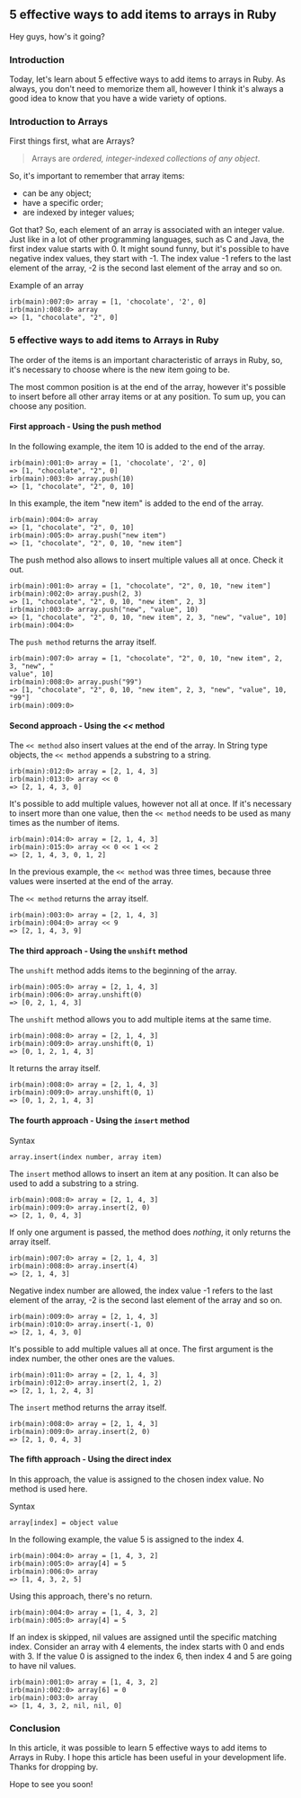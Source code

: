 ## 5 effective ways to add items to arrays in Ruby

Hey guys,
how's it going?

### Introduction
Today, let's learn about 5 effective ways to add items to arrays in Ruby. As always, you don't need to memorize them all, however I think it's always a good idea to know that you have a wide variety of options.

### Introduction to Arrays
First things first, what are Arrays?
> Arrays are *ordered, integer-indexed collections of any object*. 

So, it's important to remember that array items:
- can be any object;
- have a specific order;
- are indexed by integer values;

Got that? So, each element of an array is associated with an integer value. Just like in a lot of other programming languages, such as C and Java, the first index value starts with 0.
It might sound funny, but it's possible to have negative index values, they start with -1. The index value -1 refers to the last element of the array, -2 is the second last element of the array and so on.

Example of an array
```
irb(main):007:0> array = [1, 'chocolate', '2', 0]
irb(main):008:0> array
=> [1, "chocolate", "2", 0]
```

### 5 effective ways to add items to Arrays in Ruby
The order of the items is an important characteristic of arrays in Ruby, so, it's necessary to choose where is the new item going to be.

The most common position is at the end of the array, however it's possible to insert before all other array items or at any position. To sum up, you can choose any position.

####  First approach - Using the push method 

In the following example, the item 10 is added to the end of the array. 

```
irb(main):001:0> array = [1, 'chocolate', '2', 0]
=> [1, "chocolate", "2", 0]
irb(main):003:0> array.push(10)
=> [1, "chocolate", "2", 0, 10]
```
In this example, the item "new item" is added to the end of the array.
```
irb(main):004:0> array
=> [1, "chocolate", "2", 0, 10]
irb(main):005:0> array.push("new item")
=> [1, "chocolate", "2", 0, 10, "new item"]
```

The push method also allows to insert multiple values all at once. Check it out.
```
irb(main):001:0> array = [1, "chocolate", "2", 0, 10, "new item"]
irb(main):002:0> array.push(2, 3)
=> [1, "chocolate", "2", 0, 10, "new item", 2, 3]
irb(main):003:0> array.push("new", "value", 10)
=> [1, "chocolate", "2", 0, 10, "new item", 2, 3, "new", "value", 10]
irb(main):004:0> 
```
The `push method` returns the array itself.
```
irb(main):007:0> array = [1, "chocolate", "2", 0, 10, "new item", 2, 3, "new", "
value", 10]
irb(main):008:0> array.push("99")
=> [1, "chocolate", "2", 0, 10, "new item", 2, 3, "new", "value", 10, "99"]
irb(main):009:0>
```

####  Second approach - Using the *<<* method
The `<< method` also insert values at the end of the array. In String type objects, the `<< method` appends a substring to a string.

```
irb(main):012:0> array = [2, 1, 4, 3]
irb(main):013:0> array << 0
=> [2, 1, 4, 3, 0]
```
It's possible to add multiple values, however not all at once. If it's necessary to insert more than one value, then the `<< method` needs to be used as many times as the number of items.

```
irb(main):014:0> array = [2, 1, 4, 3]
irb(main):015:0> array << 0 << 1 << 2
=> [2, 1, 4, 3, 0, 1, 2]
```
In the previous example, the `<< method` was three times, because three values were inserted at the end of the array.

The `<< method` returns the array itself.
```
irb(main):003:0> array = [2, 1, 4, 3]
irb(main):004:0> array << 9
=> [2, 1, 4, 3, 9]
```

####  The third approach - Using the `unshift` method
The `unshift` method adds items to the beginning of the array.

```
irb(main):005:0> array = [2, 1, 4, 3]
irb(main):006:0> array.unshift(0)
=> [0, 2, 1, 4, 3]
```

The `unshift` method allows you to add multiple items at the same time.
```
irb(main):008:0> array = [2, 1, 4, 3]
irb(main):009:0> array.unshift(0, 1)
=> [0, 1, 2, 1, 4, 3]
```
It returns the array itself.
```
irb(main):008:0> array = [2, 1, 4, 3]
irb(main):009:0> array.unshift(0, 1)
=> [0, 1, 2, 1, 4, 3]
```

####  The fourth approach - Using the `insert` method
Syntax
```
array.insert(index number, array item)
```

The `insert` method allows to insert an item at any position. It can also be used to add a substring to a string.

```
irb(main):008:0> array = [2, 1, 4, 3]
irb(main):009:0> array.insert(2, 0)
=> [2, 1, 0, 4, 3]
```
If only one argument is passed, the method does *nothing*, it only returns the array itself.
```
irb(main):007:0> array = [2, 1, 4, 3]
irb(main):008:0> array.insert(4)
=> [2, 1, 4, 3]
```

Negative index number are allowed, the index value -1 refers to the last element of the array, -2 is the second last element of the array and so on.

```
irb(main):009:0> array = [2, 1, 4, 3]
irb(main):010:0> array.insert(-1, 0)
=> [2, 1, 4, 3, 0]
```
It's possible to add multiple values all at once. The first argument is the index number, the other ones are  the values.
```
irb(main):011:0> array = [2, 1, 4, 3]
irb(main):012:0> array.insert(2, 1, 2)
=> [2, 1, 1, 2, 4, 3]
```

The `insert` method returns the array itself.
```
irb(main):008:0> array = [2, 1, 4, 3]
irb(main):009:0> array.insert(2, 0)
=> [2, 1, 0, 4, 3]
```

####  The fifth approach - Using the direct index
In this approach, the value is assigned to the chosen index value. No method is used here.

Syntax
```
array[index] = object value
```
In the following example, the value 5 is assigned to the index 4.

```
irb(main):004:0> array = [1, 4, 3, 2]
irb(main):005:0> array[4] = 5
irb(main):006:0> array
=> [1, 4, 3, 2, 5]
``` 
Using this approach, there's no return.

```
irb(main):004:0> array = [1, 4, 3, 2]
irb(main):005:0> array[4] = 5
``` 
If an index is skipped, nil values are assigned until the specific matching index. Consider an array with 4 elements, the index starts with 0 and ends with 3. If the value 0 is assigned to the index 6, then index 4 and 5 are going to have nil values.

```
irb(main):001:0> array = [1, 4, 3, 2]
irb(main):002:0> array[6] = 0
irb(main):003:0> array
=> [1, 4, 3, 2, nil, nil, 0]
```
### Conclusion
In this article, it was possible to learn 5 effective ways to add items to Arrays in Ruby. I hope this article has been useful in your development life. Thanks for dropping by.

Hope to see you soon!